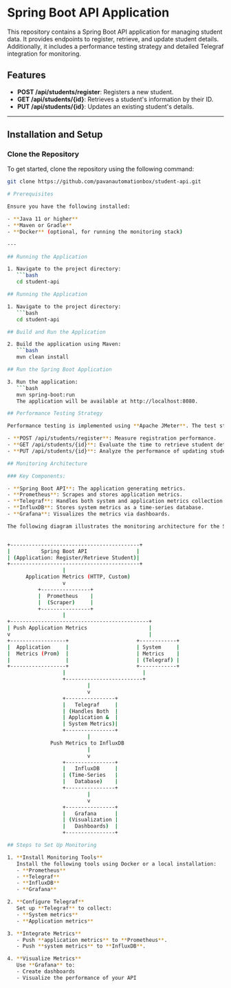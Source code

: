 # Spring Boot API Application

This repository contains a Spring Boot API application for managing student data. It provides endpoints to register, retrieve, and update student details. Additionally, it includes a performance testing strategy and detailed Telegraf integration for monitoring.

## Features

- **POST /api/students/register**: Registers a new student.
- **GET /api/students/{id}**: Retrieves a student's information by their ID.
- **PUT /api/students/{id}**: Updates an existing student's details.

---

## Installation and Setup

### Clone the Repository
To get started, clone the repository using the following command:

```bash
git clone https://github.com/pavanautomationbox/student-api.git

# Prerequisites

Ensure you have the following installed:

- **Java 11 or higher**
- **Maven or Gradle**
- **Docker** (optional, for running the monitoring stack)

---

## Running the Application

1. Navigate to the project directory:
   ```bash
   cd student-api

## Running the Application

1. Navigate to the project directory:
   ```bash
   cd student-api

## Build and Run the Application

2. Build the application using Maven:
   ```bash
   mvn clean install

## Run the Spring Boot Application

3. Run the application:
   ```bash
   mvn spring-boot:run
   The application will be available at http://localhost:8080.

## Performance Testing Strategy

Performance testing is implemented using **Apache JMeter**. The test strategy focuses on the following API endpoints:

- **POST /api/students/register**: Measure registration performance.
- **GET /api/students/{id}**: Evaluate the time to retrieve student details by ID.
- **PUT /api/students/{id}**: Analyze the performance of updating student details.

## Monitoring Architecture

### Key Components:

- **Spring Boot API**: The application generating metrics.
- **Prometheus**: Scrapes and stores application metrics.
- **Telegraf**: Handles both system and application metrics collection.
- **InfluxDB**: Stores system metrics as a time-series database.
- **Grafana**: Visualizes the metrics via dashboards.

The following diagram illustrates the monitoring architecture for the Spring Boot API application:


+------------------------------------------+
|          Spring Boot API                |
| (Application: Register/Retrieve Student)|
+------------------------------------------+
                  |
      Application Metrics (HTTP, Custom)
                  v
          +----------------+
          |  Prometheus    |
          |  (Scraper)     |
          +----------------+
                  |
+---------------------------------------------+
| Push Application Metrics                    |
v                                             |
+------------------+                      +------------+
|  Application     |                      | System     |
|  Metrics (Prom)  |                      | Metrics    |
|                  |                      | (Telegraf) |
+------------------+                      +------------+
                  |                         |
                  +-------------------------+
                          |
                          v
                  +----------------+
                  |   Telegraf     |
                  | (Handles Both  |
                  | Application &  |
                  | System Metrics)|
                  +----------------+
                          |
              Push Metrics to InfluxDB
                          |
                          v
                  +----------------+
                  |   InfluxDB     |
                  | (Time-Series   |
                  |   Database)    |
                  +----------------+
                          |
                          v
                  +----------------+
                  |   Grafana      |
                  | (Visualization |
                  |   Dashboards)  |
                  +----------------+

## Steps to Set Up Monitoring

1. **Install Monitoring Tools**  
   Install the following tools using Docker or a local installation:  
   - **Prometheus**  
   - **Telegraf**  
   - **InfluxDB**  
   - **Grafana**

2. **Configure Telegraf**  
   Set up **Telegraf** to collect:  
   - **System metrics**  
   - **Application metrics**

3. **Integrate Metrics**  
   - Push **application metrics** to **Prometheus**.  
   - Push **system metrics** to **InfluxDB**.

4. **Visualize Metrics**  
   Use **Grafana** to:  
   - Create dashboards  
   - Visualize the performance of your API

